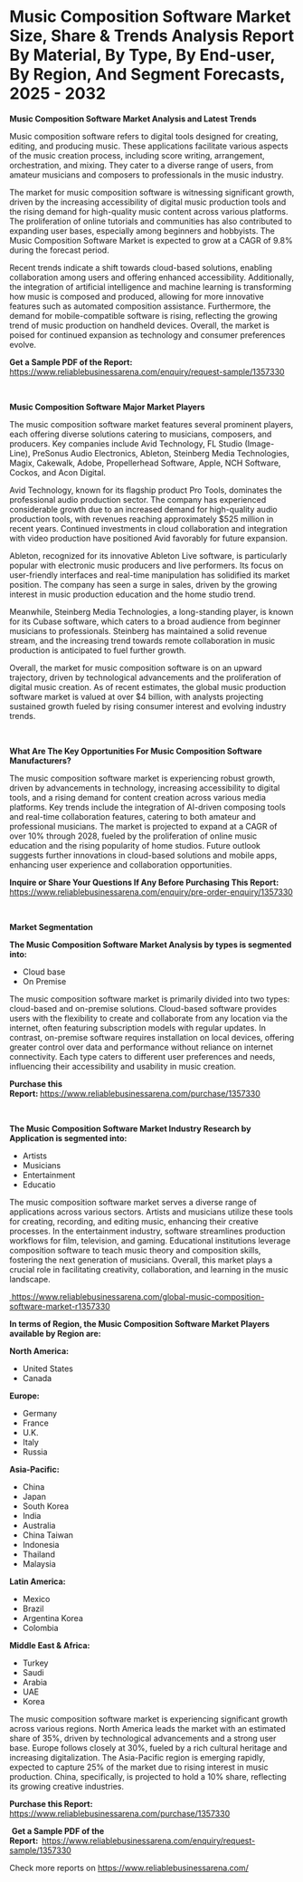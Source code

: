 <p><h1>Music Composition Software Market Size, Share & Trends Analysis Report By Material, By Type, By End-user, By Region, And Segment Forecasts, 2025 - 2032</h1></p><p><strong>Music Composition Software Market Analysis and Latest Trends</strong></p>
<p><p>Music composition software refers to digital tools designed for creating, editing, and producing music. These applications facilitate various aspects of the music creation process, including score writing, arrangement, orchestration, and mixing. They cater to a diverse range of users, from amateur musicians and composers to professionals in the music industry.</p><p>The market for music composition software is witnessing significant growth, driven by the increasing accessibility of digital music production tools and the rising demand for high-quality music content across various platforms. The proliferation of online tutorials and communities has also contributed to expanding user bases, especially among beginners and hobbyists. The Music Composition Software Market is expected to grow at a CAGR of 9.8% during the forecast period. </p><p>Recent trends indicate a shift towards cloud-based solutions, enabling collaboration among users and offering enhanced accessibility. Additionally, the integration of artificial intelligence and machine learning is transforming how music is composed and produced, allowing for more innovative features such as automated composition assistance. Furthermore, the demand for mobile-compatible software is rising, reflecting the growing trend of music production on handheld devices. Overall, the market is poised for continued expansion as technology and consumer preferences evolve.</p></p>
<p><strong>Get a Sample PDF of the Report:&nbsp;</strong> <a href="https://www.reliablebusinessarena.com/enquiry/request-sample/1357330?utm_campaign=3165&utm_medium=2&utm_source=Github&utm_content=ia&utm_term=09032025&utm_id=music-composition-software">https://www.reliablebusinessarena.com/enquiry/request-sample/1357330</a></p>
<p>&nbsp;</p>
<p><strong>Music Composition Software Major Market Players</strong></p>
<p><p>The music composition software market features several prominent players, each offering diverse solutions catering to musicians, composers, and producers. Key companies include Avid Technology, FL Studio (Image-Line), PreSonus Audio Electronics, Ableton, Steinberg Media Technologies, Magix, Cakewalk, Adobe, Propellerhead Software, Apple, NCH Software, Cockos, and Acon Digital.</p><p>Avid Technology, known for its flagship product Pro Tools, dominates the professional audio production sector. The company has experienced considerable growth due to an increased demand for high-quality audio production tools, with revenues reaching approximately $525 million in recent years. Continued investments in cloud collaboration and integration with video production have positioned Avid favorably for future expansion.</p><p>Ableton, recognized for its innovative Ableton Live software, is particularly popular with electronic music producers and live performers. Its focus on user-friendly interfaces and real-time manipulation has solidified its market position. The company has seen a surge in sales, driven by the growing interest in music production education and the home studio trend.</p><p>Meanwhile, Steinberg Media Technologies, a long-standing player, is known for its Cubase software, which caters to a broad audience from beginner musicians to professionals. Steinberg has maintained a solid revenue stream, and the increasing trend towards remote collaboration in music production is anticipated to fuel further growth.</p><p>Overall, the market for music composition software is on an upward trajectory, driven by technological advancements and the proliferation of digital music creation. As of recent estimates, the global music production software market is valued at over $4 billion, with analysts projecting sustained growth fueled by rising consumer interest and evolving industry trends.</p></p>
<p>&nbsp;</p>
<p><strong>What Are The Key Opportunities For Music Composition Software Manufacturers?</strong></p>
<p><p>The music composition software market is experiencing robust growth, driven by advancements in technology, increasing accessibility to digital tools, and a rising demand for content creation across various media platforms. Key trends include the integration of AI-driven composing tools and real-time collaboration features, catering to both amateur and professional musicians. The market is projected to expand at a CAGR of over 10% through 2028, fueled by the proliferation of online music education and the rising popularity of home studios. Future outlook suggests further innovations in cloud-based solutions and mobile apps, enhancing user experience and collaboration opportunities.</p></p>
<p><strong>Inquire or Share Your Questions If Any Before Purchasing This Report:</strong> <a href="https://www.reliablebusinessarena.com/enquiry/pre-order-enquiry/1357330?utm_campaign=3165&utm_medium=2&utm_source=Github&utm_content=ia&utm_term=09032025&utm_id=music-composition-software">https://www.reliablebusinessarena.com/enquiry/pre-order-enquiry/1357330</a></p>
<p>&nbsp;</p>
<p><strong>Market Segmentation</strong></p>
<p><strong>The Music Composition Software Market Analysis by types is segmented into:</strong></p>
<p><ul><li>Cloud base</li><li>On Premise</li></ul></p>
<p><p>The music composition software market is primarily divided into two types: cloud-based and on-premise solutions. Cloud-based software provides users with the flexibility to create and collaborate from any location via the internet, often featuring subscription models with regular updates. In contrast, on-premise software requires installation on local devices, offering greater control over data and performance without reliance on internet connectivity. Each type caters to different user preferences and needs, influencing their accessibility and usability in music creation.</p></p>
<p><strong>Purchase this Report:&nbsp;</strong><a href="https://www.reliablebusinessarena.com/purchase/1357330?utm_campaign=3165&utm_medium=2&utm_source=Github&utm_content=ia&utm_term=09032025&utm_id=music-composition-software">https://www.reliablebusinessarena.com/purchase/1357330</a></p>
<p>&nbsp;</p>
<p><strong>The Music Composition Software Market Industry Research by Application is segmented into:</strong></p>
<p><ul><li>Artists</li><li>Musicians</li><li>Entertainment</li><li>Educatio</li></ul></p>
<p><p>The music composition software market serves a diverse range of applications across various sectors. Artists and musicians utilize these tools for creating, recording, and editing music, enhancing their creative processes. In the entertainment industry, software streamlines production workflows for film, television, and gaming. Educational institutions leverage composition software to teach music theory and composition skills, fostering the next generation of musicians. Overall, this market plays a crucial role in facilitating creativity, collaboration, and learning in the music landscape.</p></p>
<p><a href="https://www.reliablebusinessarena.com/global-music-composition-software-market-r1357330?utm_campaign=3165&utm_medium=2&utm_source=Github&utm_content=ia&utm_term=09032025&utm_id=music-composition-software">&nbsp;https://www.reliablebusinessarena.com/global-music-composition-software-market-r1357330</a></p>
<p><strong>In terms of Region, the Music Composition Software Market Players available by Region are:</strong></p>
<p>
    <p> <strong> North America: </strong>
        <ul>
            <li>United States</li>
            <li>Canada</li>
        </ul>
        </p> 
    <p> <strong> Europe: </strong>
        <ul>
            <li>Germany</li>
            <li>France</li>
            <li>U.K.</li>
            <li>Italy</li>
            <li>Russia</li>
        </ul>
        </p> 
    <p> <strong> Asia-Pacific: </strong>
        <ul>
            <li>China</li>
            <li>Japan</li>
            <li>South Korea</li>
            <li>India</li>
            <li>Australia</li>
            <li>China Taiwan</li>
            <li>Indonesia</li>
            <li>Thailand</li>
            <li>Malaysia</li>
        </ul>
        </p> 
    <p> <strong> Latin America: </strong>
        <ul>
            <li>Mexico</li>
            <li>Brazil</li>
            <li>Argentina Korea</li>
            <li>Colombia</li>
        </ul>
        </p> 
    <p> <strong> Middle East & Africa: </strong>
        <ul>
            <li>Turkey</li>
            <li>Saudi</li>
            <li>Arabia</li>
            <li>UAE</li>
            <li>Korea</li>
        </ul>
    </p>
    </p>
<p><p>The music composition software market is experiencing significant growth across various regions. North America leads the market with an estimated share of 35%, driven by technological advancements and a strong user base. Europe follows closely at 30%, fueled by a rich cultural heritage and increasing digitalization. The Asia-Pacific region is emerging rapidly, expected to capture 25% of the market due to rising interest in music production. China, specifically, is projected to hold a 10% share, reflecting its growing creative industries.</p></p>
<p><strong>Purchase this Report: </strong><a href="https://www.reliablebusinessarena.com/purchase/1357330?utm_campaign=3165&utm_medium=2&utm_source=Github&utm_content=ia&utm_term=09032025&utm_id=music-composition-software">https://www.reliablebusinessarena.com/purchase/1357330</a></p>
<p>&nbsp;<strong>Get a Sample PDF of the Report:&nbsp;&nbsp;</strong><a href="https://www.reliablebusinessarena.com/enquiry/request-sample/1357330?utm_campaign=3165&utm_medium=2&utm_source=Github&utm_content=ia&utm_term=09032025&utm_id=music-composition-software">https://www.reliablebusinessarena.com/enquiry/request-sample/1357330</a></p>
<p><strong></strong></p>
<p>Check more reports on <a href="https://www.reliablebusinessarena.com/?utm_campaign=3165&utm_medium=2&utm_source=Github&utm_content=ia&utm_term=09032025&utm_id=music-composition-software">https://www.reliablebusinessarena.com/</a></p>